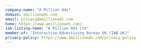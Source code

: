 ```yaml
---
company-name: "A Million Ads"
domain: amillionads.com
email: privacy@amillionads.com
home: https://www.amillionads.com/
iab-listing-name: "A Million Ads Ltd"
member-of: "Interactive Advertising Bureau UK (IAB UK)"
privacy-policy: https://www.amillionads.com/privacy-policy
---
```




